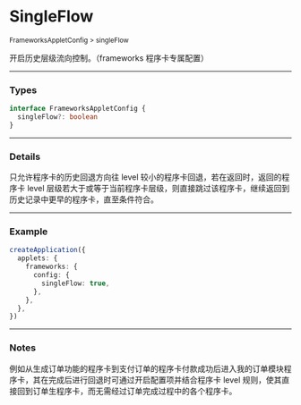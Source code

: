 # SingleFlow

<small>FrameworksAppletConfig > singleFlow</small>

开启历史层级流向控制。（frameworks 程序卡专属配置）

---

<h3>Types</h3>

```ts
interface FrameworksAppletConfig {
  singleFlow?: boolean
}
```

---

<h3>Details</h3>

只允许程序卡的历史回退方向往 level 较小的程序卡回退，若在返回时，返回的程序卡 level 层级若大于或等于当前程序卡层级，则直接跳过该程序卡，继续返回到历史记录中更早的程序卡，直至条件符合。

---

<h3>Example</h3>

```ts
createApplication({
  applets: {
    frameworks: {
      config: {
        singleFlow: true,
      },
    },
  },
})
```

---

<h3>Notes</h3>

例如从生成订单功能的程序卡到支付订单的程序卡付款成功后进入我的订单模块程序卡，其在完成后进行回退时可通过开启配置项并结合程序卡 level 规则，使其直接回到订单生程序卡，而无需经过订单完成过程中的各个程序卡。

